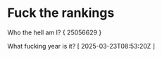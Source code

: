 # Fuck the rankings

Who the hell am I?
{ 25056629 }

What fucking year is it?
[ 2025-03-23T08:53:20Z ]

